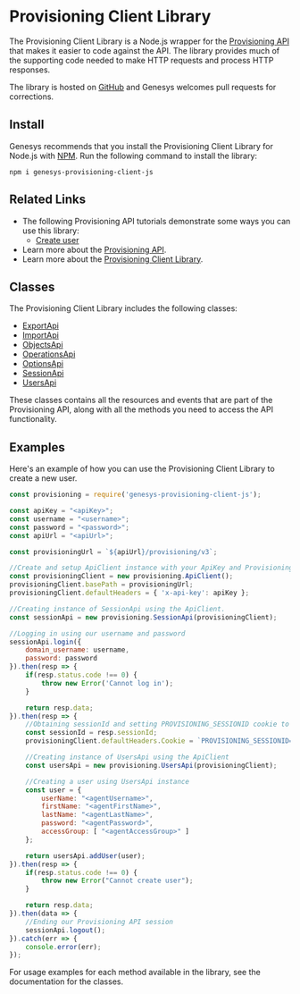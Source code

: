 # Provisioning Client Library

The Provisioning Client Library is a Node.js wrapper for the [Provisioning API](/api/reference/provisioning/) that makes it easier to code against the API. The library provides much of the supporting code needed to make HTTP requests and process HTTP responses.

The library is hosted on [GitHub](https://github.com/GenesysPureEngage/provisioning-client-js) and Genesys welcomes pull requests for corrections.

## Install

Genesys recommends that you install the Provisioning Client Library for Node.js with [NPM](https://npmjs.org/). Run the following command to install the library:

~~~
npm i genesys-provisioning-client-js
~~~

## Related Links

* The following Provisioning API tutorials demonstrate some ways you can use this library:
  * [Create user](/tutorials/create-user-provisioning-nodejs/)
* Learn more about the [Provisioning API](/api/reference/provisioning/).
* Learn more about the [Provisioning Client Library](/api/client-libraries/provisioning/).

## Classes

The Provisioning Client Library includes the following classes:

* [ExportApi](/api/client-libraries/provisioning/js/ExportApi/index.html)
* [ImportApi](/api/client-libraries/provisioning/js/ImportApi/index.html)
* [ObjectsApi](/api/client-libraries/provisioning/js/ObjectsApi/index.html)
* [OperationsApi](/api/client-libraries/provisioning/js/OperationsApi/index.html)
* [OptionsApi](/api/client-libraries/provisioning/js/OptionsApi/index.html)
* [SessionApi](/api/client-libraries/provisioning/js/SessionApi/index.html)
* [UsersApi](/api/client-libraries/provisioning/js/UsersApi/index.html)

These classes contains all the resources and events that are part of the Provisioning API, along with all the methods you need to access the API functionality.

## Examples

Here's an example of how you can use the Provisioning Client Library to create a new user.

~~~ javascript
const provisioning = require('genesys-provisioning-client-js');

const apiKey = "<apiKey>";
const username = "<username>";
const password = "<password>";
const apiUrl = "<apiUrl>";

const provisioningUrl = `${apiUrl}/provisioning/v3`;

//Create and setup ApiClient instance with your ApiKey and Provisioning API URL.
const provisioningClient = new provisioning.ApiClient();
provisioningClient.basePath = provisioningUrl;
provisioningClient.defaultHeaders = { 'x-api-key': apiKey };

//Creating instance of SessionApi using the ApiClient.
const sessionApi = new provisioning.SessionApi(provisioningClient);

//Logging in using our username and password
sessionApi.login({
    domain_username: username,
    password: password
}).then(resp => {
    if(resp.status.code !== 0) {
        throw new Error('Cannot log in');
    }

    return resp.data;
}).then(resp => {
    //Obtaining sessionId and setting PROVISIONING_SESSIONID cookie to the client
    const sessionId = resp.sessionId;
    provisioningClient.defaultHeaders.Cookie = `PROVISIONING_SESSIONID=${sessionId};`;

    //Creating instance of UsersApi using the ApiClient
    const usersApi = new provisioning.UsersApi(provisioningClient);

    //Creating a user using UsersApi instance
    const user = {
        userName: "<agentUsername>",
        firstName: "<agentFirstName>",
        lastName: "<agentLastName>",
        password: "<agentPassword>",
        accessGroup: [ "<agentAccessGroup>" ]
    };

    return usersApi.addUser(user);
}).then(resp => {
    if(resp.status.code !== 0) {
        throw new Error("Cannot create user");
    }

    return resp.data;
}).then(data => {
    //Ending our Provisioning API session
    sessionApi.logout();
}).catch(err => {
    console.error(err);
});
~~~

For usage examples for each method available in the library, see the documentation for the classes.